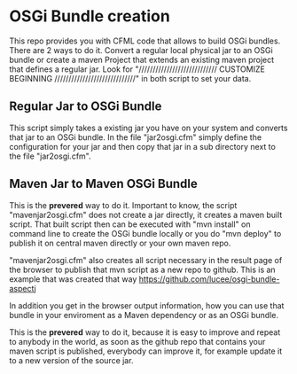 
# OSGi Bundle creation
This repo provides you with CFML code that allows to build OSGi bundles.
There are 2 ways to do it. Convert a regular local physical jar to an OSGi bundle or create a maven Project that extends an existing maven project that defines a regular jar.
Look for "//////////////////////////// CUSTOMIZE BEGINNING /////////////////////////////" in both script to set your data.


## Regular Jar to OSGi Bundle
This script simply takes a existing jar you have on your system and converts that jar to an OSGi bundle.
In the file "jar2osgi.cfm" simply define the configuration for your jar and then copy that jar in a sub directory next to the file "jar2osgi.cfm".

## Maven Jar to Maven OSGi Bundle
This is the **prevered** way to do it. Important to know, the script "mavenjar2osgi.cfm" does not create a jar directly, it creates a maven built script.
That built script then can be executed with "mvn install" on command line to create the OSGi bundle locally or you do "mvn deploy" to publish it on central maven directly or your own maven repo.

"mavenjar2osgi.cfm" also creates all script necessary in the result page of the browser to publish that mvn script as a new repo to github.
This is an example that was created that way https://github.com/lucee/osgi-bundle-aspectj

In addition you get in the browser output information, how you can use that bundle in your enviroment as a Maven dependency or as an OSGi bundle.

This is the **prevered** way to do it, because it is easy to improve and repeat to anybody in the world, as soon as the github repo that contains your maven script is published, everybody can improve it, for example update it to a new version of the source jar.
